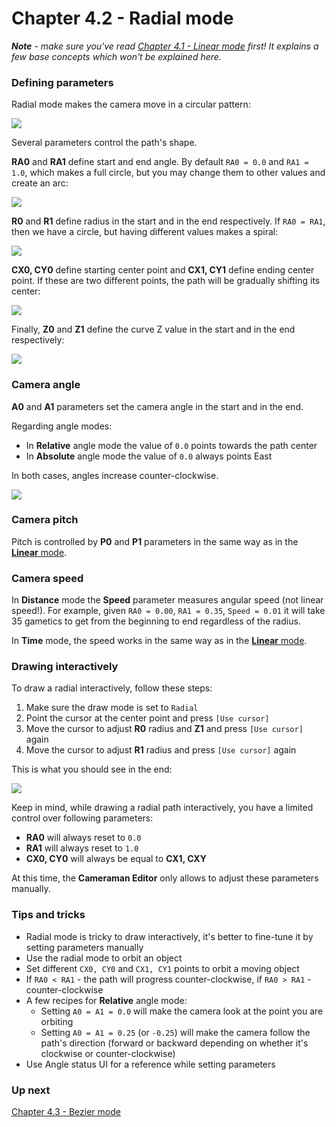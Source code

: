 # Chapter 4.2 - Radial mode

_**Note** - make sure you've read [Chapter 4.1 - Linear mode](ch04.01.linear.md) first! It explains a few base concepts which won't be explained here._

### Defining parameters

Radial mode makes the camera move in a circular pattern:

![](img/cman-radial-simple.png)

Several parameters control the path's shape.

**RA0** and **RA1** define start and end angle. By default `RA0 = 0.0` and `RA1 = 1.0`, which makes a full circle, 
but you may change them to other values and create an arc:

![](img/cman-radial-arc.png)

**R0** and **R1** define radius in the start and in the end respectively. If `RA0 = RA1`, then we have a circle, but having different values makes a spiral:

![](img/cman-radial-spiral.png)

**CX0, CY0** define starting center point and **CX1, CY1** define ending center point. 
If these are two different points, the path will be gradually shifting its center:

![](img/cman-radial-movingcenter.png)

Finally, **Z0** and **Z1** define the curve Z value in the start and in the end respectively:

![](img/cman-radial-z.png)

### Camera angle

**A0** and **A1** parameters set the camera angle in the start and in the end.

Regarding angle modes:
- In **Relative** angle mode the value of `0.0` points towards the path center
- In **Absolute** angle mode the value of `0.0` always points East

In both cases, angles increase counter-clockwise.

![](img/cman-radial-anglemodes.png)

### Camera pitch

Pitch is controlled by **P0** and **P1** parameters in the same way as in the [**Linear** mode](ch04.01.linear.md).

### Camera speed

In **Distance** mode the **Speed** parameter measures angular speed (not linear speed!).
For example, given `RA0 = 0.00`, `RA1 = 0.35`, `Speed = 0.01` it will take 35 gametics to get from the beginning to end regardless of the radius.

In **Time** mode, the speed works in the same way as in the [**Linear** mode](ch04.01.linear.md).

### Drawing interactively

To draw a radial interactively, follow these steps:
1. Make sure the draw mode is set to `Radial`
2. Point the cursor at the center point and press `[Use cursor]`
3. Move the cursor to adjust **R0** radius and **Z1** and press `[Use cursor]` again
4. Move the cursor to adjust **R1** radius and press `[Use cursor]` again

This is what you should see in the end:

![](img/cman-radial-example.png)

Keep in mind, while drawing a radial path interactively, you have a limited control over following parameters:
- **RA0** will always reset to `0.0`
- **RA1** will always reset to `1.0`
- **CX0, CY0** will always be equal to **CX1, CXY**

At this time, the **Cameraman Editor** only allows to adjust these parameters manually.

### Tips and tricks

- Radial mode is tricky to draw interactively, it's better to fine-tune it by setting parameters manually
- Use the radial mode to orbit an object
- Set different `CX0, CY0` and `CX1, CY1` points to orbit a moving object
- If `RA0 < RA1` - the path will progress counter-clockwise, if `RA0 > RA1` - counter-clockwise
- A few recipes for **Relative** angle mode:
    - Setting `A0 = A1 = 0.0` will make the camera look at the point you are orbiting
    - Setting `A0 = A1 = 0.25` (or `-0.25`) will make the camera follow the path's direction (forward or backward depending on whether it's clockwise or counter-clockwise)
- Use Angle status UI for a reference while setting parameters

### Up next

[Chapter 4.3 - Bezier mode](ch04.03.bezier.md)
